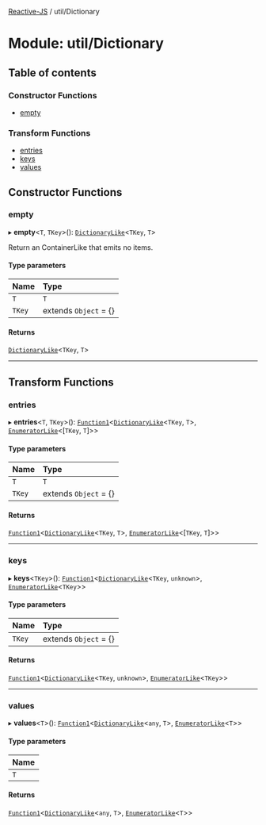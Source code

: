 [Reactive-JS](../README.md) / util/Dictionary

# Module: util/Dictionary

## Table of contents

### Constructor Functions

- [empty](util_Dictionary.md#empty)

### Transform Functions

- [entries](util_Dictionary.md#entries)
- [keys](util_Dictionary.md#keys)
- [values](util_Dictionary.md#values)

## Constructor Functions

### empty

▸ **empty**<`T`, `TKey`\>(): [`DictionaryLike`](../interfaces/util.DictionaryLike.md)<`TKey`, `T`\>

Return an ContainerLike that emits no items.

#### Type parameters

| Name | Type |
| :------ | :------ |
| `T` | `T` |
| `TKey` | extends `Object` = {} |

#### Returns

[`DictionaryLike`](../interfaces/util.DictionaryLike.md)<`TKey`, `T`\>

___

## Transform Functions

### entries

▸ **entries**<`T`, `TKey`\>(): [`Function1`](functions.md#function1)<[`DictionaryLike`](../interfaces/util.DictionaryLike.md)<`TKey`, `T`\>, [`EnumeratorLike`](../interfaces/containers.EnumeratorLike.md)<[`TKey`, `T`]\>\>

#### Type parameters

| Name | Type |
| :------ | :------ |
| `T` | `T` |
| `TKey` | extends `Object` = {} |

#### Returns

[`Function1`](functions.md#function1)<[`DictionaryLike`](../interfaces/util.DictionaryLike.md)<`TKey`, `T`\>, [`EnumeratorLike`](../interfaces/containers.EnumeratorLike.md)<[`TKey`, `T`]\>\>

___

### keys

▸ **keys**<`TKey`\>(): [`Function1`](functions.md#function1)<[`DictionaryLike`](../interfaces/util.DictionaryLike.md)<`TKey`, `unknown`\>, [`EnumeratorLike`](../interfaces/containers.EnumeratorLike.md)<`TKey`\>\>

#### Type parameters

| Name | Type |
| :------ | :------ |
| `TKey` | extends `Object` = {} |

#### Returns

[`Function1`](functions.md#function1)<[`DictionaryLike`](../interfaces/util.DictionaryLike.md)<`TKey`, `unknown`\>, [`EnumeratorLike`](../interfaces/containers.EnumeratorLike.md)<`TKey`\>\>

___

### values

▸ **values**<`T`\>(): [`Function1`](functions.md#function1)<[`DictionaryLike`](../interfaces/util.DictionaryLike.md)<`any`, `T`\>, [`EnumeratorLike`](../interfaces/containers.EnumeratorLike.md)<`T`\>\>

#### Type parameters

| Name |
| :------ |
| `T` |

#### Returns

[`Function1`](functions.md#function1)<[`DictionaryLike`](../interfaces/util.DictionaryLike.md)<`any`, `T`\>, [`EnumeratorLike`](../interfaces/containers.EnumeratorLike.md)<`T`\>\>
